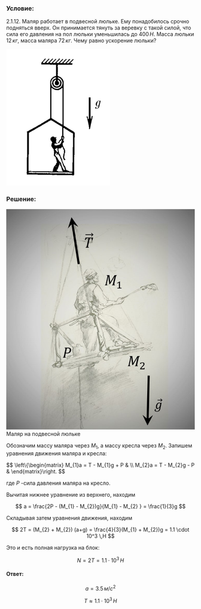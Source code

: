 ###  Условие:

$2.1.12.$ Маляр работает в подвесной люльке. Ему понадобилось срочно подняться вверх. Он принимается тянуть за веревку с такой силой, что сила его давления на пол люльки уменьшилась до $400 \,H$. Масса люльки $12 \,кг$, масса маляра $72 \,кг$. Чему равно ускорение люльки?

![ К задаче 2.1.12 |278x364, 26%](../../img/2.1.12/statement.png)

###  Решение:

![ Маляр на подвесной люльке |726x846, 59%](../../img/2.1.12/sol.jpg)  Маляр на подвесной люльке

Обозначим массу маляра через $M_1$, а массу кресла через $M_2$. Запишем уравнения движения маляра и кресла:

$$
\left\\{\begin{matrix} M_{1}a = T - M_{1}g + P & \\\ M_{2}a = T - M_{2}g - P & \end{matrix}\right.
$$

где $P$ -сила давления маляра на кресло.

Вычитая нижнее уравнение из верхнего, находим

$$
a = \frac{2P - (M_{1} - M_{2})g}{M_{1} - M_{2} } = \frac{1}{3}g
$$

Складывая затем уравнения движения, находим

$$
2T = (M_{2} + M_{2}) (a+g) = \frac{4}{3}(M_{1} + M_{2})g = 1.1 \cdot 10^3 \,Н
$$

Это и есть полная нагрузка на блок:

$$
N = 2T = 1.1 \cdot 10^3 \,Н
$$

####  Ответ:

$$
a = 3.5 \,м/с^2
$$

$$
T \approx 1.1 \cdot 10^3 \,Н
$$